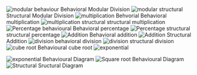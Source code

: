 ![modular behaviour](https://github.com/99003537/Calculator/blob/main/Design/low%20level%20Design/modularbehavioral.png)
Behavioral Modular Division 
![modular structural](https://github.com/99003537/Calculator/blob/main/Design/low%20level%20Design/modularstructural.png)
Structural Modular Division 
![multiplication Behvorial](https://github.com/99003537/Calculator/blob/main/Design/low%20level%20Design/multiplication_behavioral.png)
Behavioral multiplication
![multiplication structural](https://github.com/99003537/Calculator/blob/main/Design/low%20level%20Design/multiplication_structural.png)
structural multiplication
![Percentage behavioural](https://github.com/99003537/Calculator/blob/main/Design/low%20level%20Design/Behavioural%20diagram%20%20of%20percentage.jpg)
Behavioral percentage
![Percentage structural](https://github.com/99003537/Calculator/blob/main/Design/low%20level%20Design/Structural%20diagram%20of%20percentage.jpg)
structural percentage
![Addition](https://github.com/99003537/Calculator/blob/main/Design/low%20level%20Design/LLB_addition.png)
Behavioral addition
![Addition](https://github.com/99003537/Calculator/blob/main/Design/low%20level%20Design/LLS_addition.png)
Structural Addition
![division](https://github.com/99003537/Calculator/blob/main/Design/low%20level%20Design/behavioural%20division.png)
behavioral division
![division](https://github.com/99003537/Calculator/blob/main/Design/low%20level%20Design/structural%20division.png)
structural division
![cube root](https://github.com/99003537/Calculator/blob/main/Design/low%20level%20Design/Cube%20root%20behavioural.jpeg)
Behavioural cube root
![exponential](https://github.com/99003537/Calculator/blob/main/Design/low%20level%20Design/exponential%20structural.jpeg)

![exponential](https://github.com/99003537/Calculator/blob/main/Design/low%20level%20Design/exponential_behavioral%20.jpeg)
Behavioural Diagram
![Square root](https://github.com/99003537/Calculator/blob/main/Design/low%20level%20Design/Square%20root%20Behavioural.png)
Behavioural Diagram
![Structural](https://github.com/99003537/Calculator/blob/main/Design/low%20level%20Design/Square%20root%20Structural.png)
Sructural Diagram



